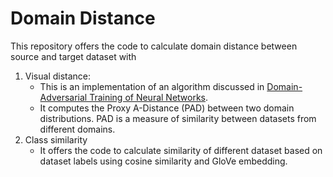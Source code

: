 # Domain Distance
This repository offers the code to calculate domain distance between source and target dataset with
1. Visual distance:
    - This is an implementation of an algorithm discussed in [Domain-Adversarial Training of Neural Networks](https://arxiv.org/abs/1505.07818).
    - It computes the Proxy A-Distance (PAD) between two domain distributions. PAD is a measure of similarity between datasets from different domains.
2. Class similarity
    - It offers the code to calculate similarity of different dataset based on dataset labels using cosine similarity and GloVe embedding.
